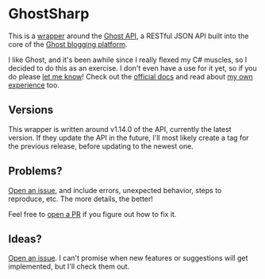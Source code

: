 # GhostSharp

This is a [wrapper](https://grantwinney.com/what-is-an-api-wrapper-and-how-do-i-write-one/) around the [Ghost API](https://api.ghost.org), a RESTful JSON API built into the core of the [Ghost blogging platform](https://ghost.org/).

I like Ghost, and it's been awhile since I really flexed my C# muscles, so I decided to do this as an exercise. I don't even have a use for it yet, so if you do please [let me know](https://twitter.com/GrantWinney)! Check out the [official docs](https://api.ghost.org/docs) and read about [my own experience](https://grantwinney.com/what-is-the-ghost-api/) too.

## Versions

This wrapper is written around v1.14.0 of the API, currently the latest version. If they update the API in the future, I'll most likely create a tag for the previous release, before updating to the newest one.

## Problems?

[Open an issue](https://github.com/grantwinney/GhostSharp/issues/new), and include errors, unexpected behavior, steps to reproduce, etc. The more details, the better!

Feel free to [open a PR](https://github.com/grantwinney/GhostSharp/compare) if you figure out how to fix it.

##  Ideas?

[Open an issue](https://github.com/grantwinney/GhostSharp/issues/new). I can't promise when new features or suggestions will get implemented, but I'll check them out.
